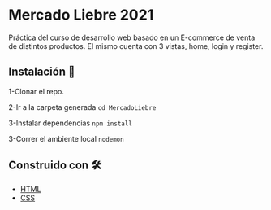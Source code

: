 # Mercado Liebre 2021 
Práctica del curso de desarrollo web basado en un E-commerce de venta de distintos productos. El mismo cuenta con 3 vistas, home, login y register.

## Instalación 🔧

1-Clonar el repo.

2-Ir a la carpeta generada ```cd MercadoLiebre```

3-Instalar dependencias ```npm install```

3-Correr el ambiente local ```nodemon```


## Construido con 🛠️


* [HTML](https://developer.mozilla.org/es/docs/Web/HTML)
* [CSS](https://developer.mozilla.org/es/docs/Web/CSS)


